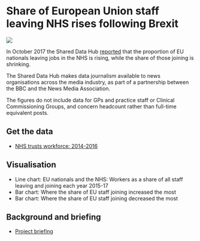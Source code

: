 # Share of European Union staff leaving NHS rises following Brexit

![](https://ichef.bbci.co.uk/news/624/cpsprodpb/16AA8/production/_98304829_chart_euleaversfromnhsinengland_biggestrises-1.png)

In October 2017 the Shared Data Hub [reported](http://www.bbc.co.uk/news/uk-england-41556997) that the proportion of EU nationals leaving jobs in the NHS is rising, while the share of those joining is shrinking.

The Shared Data Hub makes data journalism available to news organisations across the media industry, as part of a partnership between the BBC and the News Media Association.

The figures do not include data for GPs and practice staff or Clinical Commissioning Groups, and concern headcount rather than full-time equivalent posts.


## Get the data

* [NHS trusts workforce: 2014-2016](https://docs.google.com/spreadsheets/d/15RrvR1qIZ_pNwD0YgpJ9byqRSN4FikiwJPBIIs6yyJk/edit#gid=1815778128)

## Visualisation

* Line chart: EU nationals and the NHS: Workers as a share of all staff leaving and joining each year 2015-17
* Bar chart: Where the share of EU staff joining increased the most
* Bar chart: Where the share of EU staff joining decreased the most

## Background and briefing

* [Project briefing](https://docs.google.com/document/d/1VaLfh7Dq3IK_4SF2IsGpAmOOhc0CLbnxaShUct9f2OE/edit)
